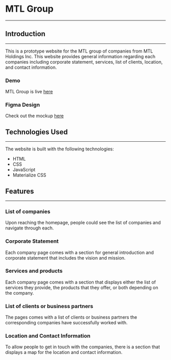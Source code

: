 # MTL Group
---
## Introduction
---
This is a prototype website for the MTL group of companies from MTL Holdings Inc. This website provides general information regarding each companies including corporate statement, services, list of clients, location, and contact information.

### Demo
MTL Group is live [here](https://naveraraycia.github.io/mtlgroup/)

### Figma Design
Check out the mockup [here](about:blank)

## Technologies Used
---
The website is built with the following technologies:
- HTML
- CSS
- JavaScript
- Materialize CSS

## Features
---
### List of companies
Upon reaching the homepage, people could see the list of companies and navigate through each.

### Corporate Statement
Each company page comes with a section for general introduction and corporate statement that includes the vision and mission.

### Services and products
Each company page comes with a section that displays either the list of services they provide, the products that they offer, or both depending on the company.

### List of clients or business partners
The pages comes with a list of clients or business partners the corresponding companies have successfully worked with.

### Location and Contact Information
To allow people to get in touch with the companies, there is a section that displays a map for the location and contact information.
